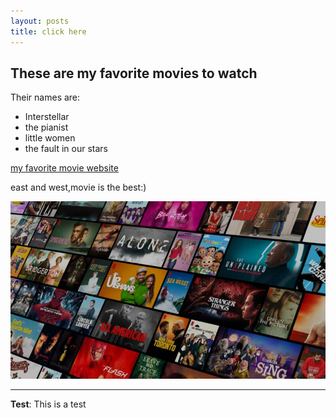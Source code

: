 ```yaml
---
layout: posts
title: click here
---
```


## These are my favorite movies to watch
Their names are:
- Interstellar
- the pianist
- little women
- the fault in our stars

[my favorite movie website](https://www.imdb.com/)

east and west,movie is the best:)



![alt text](../assets/images/netflix.jpg )

---
**Test**: This is a test
